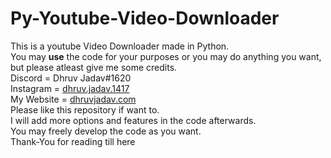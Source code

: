 # Py-Youtube-Video-Downloader
This is a youtube Video Downloader made in Python.
<br>
You may <b>use</b> the code for your purposes or you may do anything you want, but please atleast give me some credits.
<br>
Discord = Dhruv Jadav#1620
<br>
Instagram = <a href="https://instagram.com/dhruv.jadav.1417">dhruv.jadav.1417</a>
<br>
My Website = <a href="dhruvjadav.com">dhruvjadav.com</a>
<br>
Please like this repository if want to.
<br>
I will add more options and features in the code afterwards.
<br>
You may freely develop the code as you want.
<br>
Thank-You for reading till here
